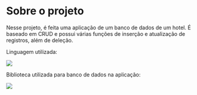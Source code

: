 # Sobre o projeto

Nesse projeto, é feita uma aplicação de um banco de dados de um hotel. É baseado em CRUD e possui várias funções de inserção e atualização de registros, além de deleção.

Linguagem utilizada:


<img src="https://img.shields.io/badge/Python-3776AB?style=for-the-badge&logo=python&logoColor=white" />


Biblioteca utilizada para banco de dados na aplicação:


<img src="https://img.shields.io/badge/SQLite-07405E?style=for-the-badge&logo=sqlite&logoColor=white" />
